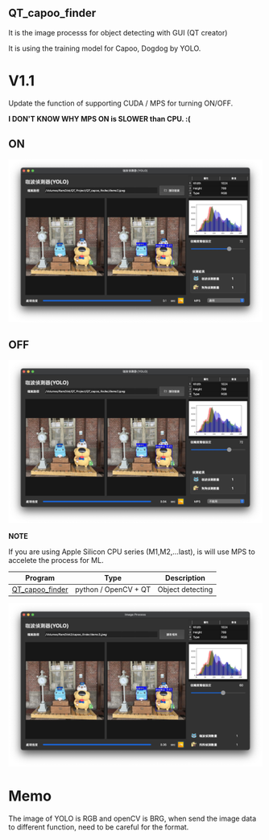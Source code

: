QT_capoo_finder
-
It is the image processs for object detecting with GUI (QT creator)

It is using the training model for Capoo, Dogdog by YOLO.

# V1.1
Update the function of supporting CUDA / MPS for turning ON/OFF.

**I DON'T KNOW WHY MPS ON is SLOWER than CPU. :(**

ON
-
![Review](https://github.com/JIK-JHONG/side_project/blob/main/QT_capoo_finder/demo_mps.jpeg) 

OFF
-
![Review](https://github.com/JIK-JHONG/side_project/blob/main/QT_capoo_finder/demo_mps_dis.jpeg) 


**NOTE**

If you are using Apple Silicon CPU series (M1,M2,...last), is will use MPS to accelete the process for ML.



| Program | Type | Description |
|-------|-------|-------|
| [QT_capoo_finder](https://github.com/JIK-JHONG/side_project/blob/main/QT_capoo_finder) | python / OpenCV + QT | Object detecting |


![Review](https://github.com/JIK-JHONG/side_project/blob/main/QT_capoo_finder/demo.jpeg) 



# Memo
The image of YOLO is RGB and openCV is BRG, when send the image data to different function, need to be careful for the format.

